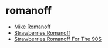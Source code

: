 # romanoff

 * [Mike Romanoff](index/m/mike-romanoff-234117.json)
 * [Strawberries Romanoff](index/s/strawberries-romanoff-103808.json)
 * [Strawberries Romanoff For The 90S](index/s/strawberries-romanoff-for-the-90s-102131.json)
